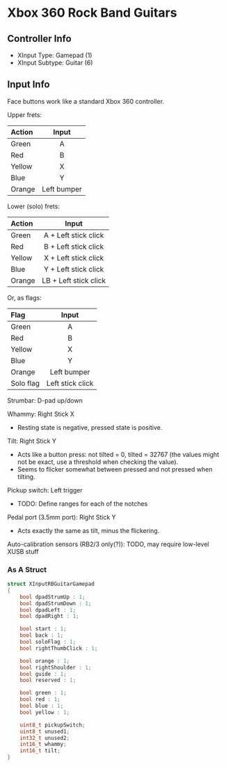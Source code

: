 # Xbox 360 Rock Band Guitars

## Controller Info

- XInput Type: Gamepad (1)
- XInput Subtype: Guitar (6)

## Input Info

Face buttons work like a standard Xbox 360 controller.

Upper frets:

| Action | Input       |
| :----- | :---:       |
| Green  | A           |
| Red    | B           |
| Yellow | X           |
| Blue   | Y           |
| Orange | Left bumper |

Lower (solo) frets:

| Action | Input                 |
| :----- | :---:                 |
| Green  | A + Left stick click  |
| Red    | B + Left stick click  |
| Yellow | X + Left stick click  |
| Blue   | Y + Left stick click  |
| Orange | LB + Left stick click |

Or, as flags:

| Flag      | Input            |
| :---      | :---:            |
| Green     | A                |
| Red       | B                |
| Yellow    | X                |
| Blue      | Y                |
| Orange    | Left bumper      |
| Solo flag | Left stick click |

Strumbar: D-pad up/down

Whammy: Right Stick X

- Resting state is negative, pressed state is positive.

Tilt: Right Stick Y

- Acts like a button press: not tilted = 0, tilted = 32767 (the values might not be exact, use a threshold when checking the value).
- Seems to flicker somewhat between pressed and not pressed when tilting.

Pickup switch: Left trigger

- TODO: Define ranges for each of the notches 

Pedal port (3.5mm port): Right Stick Y

- Acts exactly the same as tilt, minus the flickering.

Auto-calibration sensors (RB2/3 only(?)): TODO, may require low-level XUSB stuff 

### As A Struct

```c
struct XInputRBGuitarGamepad
{
    bool dpadStrumUp : 1;
    bool dpadStrumDown : 1;
    bool dpadLeft : 1;
    bool dpadRight : 1;

    bool start : 1;
    bool back : 1;
    bool soloFlag : 1;
    bool rightThumbClick : 1;

    bool orange : 1;
    bool rightShoulder : 1;
    bool guide : 1;
    bool reserved : 1;

    bool green : 1;
    bool red : 1;
    bool blue : 1;
    bool yellow : 1;

    uint8_t pickupSwitch;
    uint8_t unused1;
    int32_t unused2;
    int16_t whammy;
    int16_t tilt;
}
```
